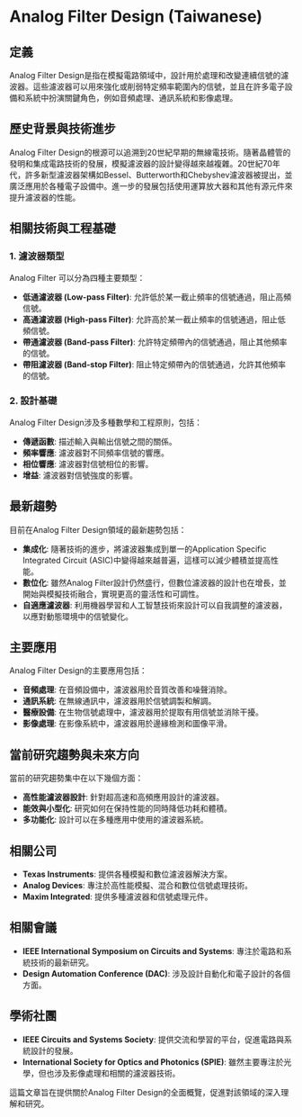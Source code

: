 # Analog Filter Design (Taiwanese)

## 定義

Analog Filter Design是指在模擬電路領域中，設計用於處理和改變連續信號的濾波器。這些濾波器可以用來強化或削弱特定頻率範圍內的信號，並且在許多電子設備和系統中扮演關鍵角色，例如音頻處理、通訊系統和影像處理。

## 歷史背景與技術進步

Analog Filter Design的根源可以追溯到20世紀早期的無線電技術。隨著晶體管的發明和集成電路技術的發展，模擬濾波器的設計變得越來越複雜。20世紀70年代，許多新型濾波器架構如Bessel、Butterworth和Chebyshev濾波器被提出，並廣泛應用於各種電子設備中。進一步的發展包括使用運算放大器和其他有源元件來提升濾波器的性能。

## 相關技術與工程基礎

### 1. 濾波器類型

Analog Filter 可以分為四種主要類型：

- **低通濾波器 (Low-pass Filter)**: 允許低於某一截止頻率的信號通過，阻止高頻信號。
- **高通濾波器 (High-pass Filter)**: 允許高於某一截止頻率的信號通過，阻止低頻信號。
- **帶通濾波器 (Band-pass Filter)**: 允許特定頻帶內的信號通過，阻止其他頻率的信號。
- **帶阻濾波器 (Band-stop Filter)**: 阻止特定頻帶內的信號通過，允許其他頻率的信號。

### 2. 設計基礎

Analog Filter Design涉及多種數學和工程原則，包括：

- **傳遞函數**: 描述輸入與輸出信號之間的關係。
- **頻率響應**: 濾波器對不同頻率信號的響應。
- **相位響應**: 濾波器對信號相位的影響。
- **增益**: 濾波器對信號強度的影響。

## 最新趨勢

目前在Analog Filter Design領域的最新趨勢包括：

- **集成化**: 隨著技術的進步，將濾波器集成到單一的Application Specific Integrated Circuit (ASIC)中變得越來越普遍，這樣可以減少體積並提高性能。
- **數位化**: 雖然Analog Filter設計仍然盛行，但數位濾波器的設計也在增長，並開始與模擬技術融合，實現更高的靈活性和可調性。
- **自適應濾波器**: 利用機器學習和人工智慧技術來設計可以自我調整的濾波器，以應對動態環境中的信號變化。

## 主要應用

Analog Filter Design的主要應用包括：

- **音頻處理**: 在音頻設備中，濾波器用於音質改善和噪聲消除。
- **通訊系統**: 在無線通訊中，濾波器用於信號調製和解調。
- **醫療設備**: 在生物信號處理中，濾波器用於提取有用信號並消除干擾。
- **影像處理**: 在影像系統中，濾波器用於邊緣檢測和圖像平滑。

## 當前研究趨勢與未來方向

當前的研究趨勢集中在以下幾個方面：

- **高性能濾波器設計**: 針對超高速和高頻應用設計的濾波器。
- **能效與小型化**: 研究如何在保持性能的同時降低功耗和體積。
- **多功能化**: 設計可以在多種應用中使用的濾波器系統。

## 相關公司

- **Texas Instruments**: 提供各種模擬和數位濾波器解決方案。
- **Analog Devices**: 專注於高性能模擬、混合和數位信號處理技術。
- **Maxim Integrated**: 提供多種濾波器和信號處理元件。

## 相關會議

- **IEEE International Symposium on Circuits and Systems**: 專注於電路和系統技術的最新研究。
- **Design Automation Conference (DAC)**: 涉及設計自動化和電子設計的各個方面。

## 學術社團

- **IEEE Circuits and Systems Society**: 提供交流和學習的平台，促進電路與系統設計的發展。
- **International Society for Optics and Photonics (SPIE)**: 雖然主要專注於光學，但也涉及影像處理和相關的濾波器技術。

這篇文章旨在提供關於Analog Filter Design的全面概覽，促進對該領域的深入理解和研究。